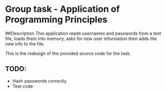 # Group task - Application of Programming Principles
##Description
This application reads usernames and passwords from a text file, loads them into memory, asks for new user information then adds the new info to the file.

This is the redesign of the provided source code for the task.

## TODO:
- Hash passwords correctly
- Test code